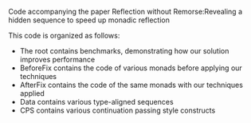 Code accompanying the paper Reflection without Remorse:Revealing a hidden sequence to speed up monadic reflection

This code is organized as follows: 

* The root contains benchmarks, demonstrating how our solution improves performance
* BeforeFix contains the code of various monads before applying our techniques
* AfterFix  contains the code of the same monads with our techniques applied
* Data contains various type-aligned sequences
* CPS contains various continuation passing style constructs
